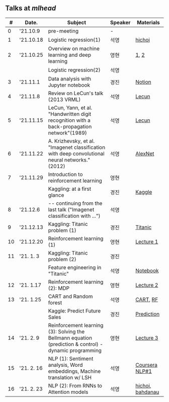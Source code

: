 ## Talks at *mlhead*

|#  |Date.     |Subject                       | Speaker | Materials
|---|----------|------------------------------|---------|-
|0  |'21.10.9  |pre-meeting                   |-
|1  |'21.10.18 |Logistic regression(1)        |석영|[hichoi](http://www.math.snu.ac.kr/~hichoi/machinelearning/lecturenotes/LogisticRegression.pdf)
|2  |'21.10.25 |Overview on machine learning and deep learning |영현|[1](https://machinelearningmastery.com/a-tour-of-machine-learning-algorithms/), [2](https://towardsdatascience.com/introduction-to-machine-learning-for-beginners-eed6024fdb08)
|   |          |Logistic regression(2)        |석영
|3  |'21.11.1  |Data analysis with Jupyter notebook |경진|[Notion](https://polyester-trip-9ae.notion.site/4e6f255990ca4d9b91e94741f29a93bf)
|4  |'21.11.8  |Review on LeCun's talk (2013 VRML)  |석영|[Lecun](https://www.di.ens.fr/willow/events/cvml2013/materials/slides/tuesday/lecun-20130723-vrml-01.pdf)
|5  |'21.11.15 |LeCun, Yann, et al. "Handwritten digit recognition with a back-propagation network"(1989)  |석영| [Lecun](https://proceedings.neurips.cc/paper/1989/file/53c3bce66e43be4f209556518c2fcb54-Paper.pdf)
|6  |'21.11.22 |A. Krizhevsky, et al. "Imagenet classification with deep convolutional neural networks."(2012)  |석영|[AlexNet](https://proceedings.neurips.cc/paper/2012/file/c399862d3b9d6b76c8436e924a68c45b-Paper.pdf)
|7  |'21.11.29 |Introduction to reinforcement learning |영현
|   |          |Kaggling: at a first glance   |경진|[Kaggle](https://www.kaggle.com/)
|8  |'21.12.6  | -- continuing from the last talk ("Imagenet classification with ...") |석영
|9  |'21.12.13 |Kaggling: Titanic problem (1) |경진|[Titanic](https://www.kaggle.com/c/titanic)
|10 |'21.12.20 |Reinforcement learning (1)    |영현|[Lecture 1](https://www.davidsilver.uk/wp-content/uploads/2020/03/intro_RL.pdf)
|11 |'21. 1. 3 |Kaggling: Titanic problem (2) |경진
|   |          |Feature engineering in "Titanic"|석영|[Notebook](https://www.kaggle.com/gunesevitan/titanic-advanced-feature-engineering-tutorial)
|12 |'21. 1.17 |Reinforcement learning (2): MDP    |영현|[Lecture 2](https://www.davidsilver.uk/wp-content/uploads/2020/03/MDP.pdf)
|13 |'21. 1.25 |CART and Random forest        |석영|[CART](http://www.math.snu.ac.kr/~hichoi/machinelearning/lecturenotes/CART.pdf), [RF](http://www.math.snu.ac.kr/~hichoi/machinelearning/lecturenotes/RandomForests.pdf)
|   |          |Kaggle: Predict Future Sales  |경진|[Prediction](https://www.kaggle.com/c/competitive-data-science-predict-future-sales)
|14 |'21. 2. 9 |Reinforcement learning (3): Solving the Bellmann equation (prediction & control) - dynamic programming |영현| [Lecture 3](https://www.davidsilver.uk/wp-content/uploads/2020/03/DP.pdf)
|15 |'21. 2. 16 |NLP (1): Sentiment analysis, Word embeddings, Machine translation w/ LSH |석영| [Coursera NLP#1](https://www.coursera.org/learn/classification-vector-spaces-in-nlp)
|16 |'21. 2. 23 |NLP (2): From RNNs to Attention models |석영| [hichoi](http://www.math.snu.ac.kr/~hichoi/machinelearning/lecturenotes/RNN.pdf), [bahdanau](https://arxiv.org/abs/1409.0473)
